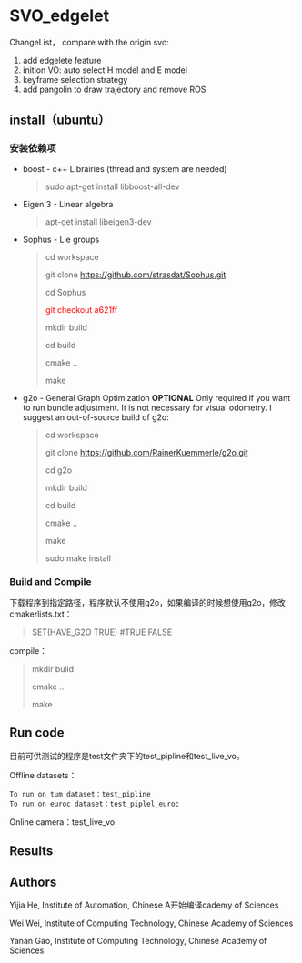 # SVO_edgelet
ChangeList， compare with the origin svo:
1. add edgelete feature
2. inition VO: auto select H model and E model
3. keyframe selection strategy
4. add pangolin to draw trajectory and remove ROS

## install（ubuntu）
### 安装依赖项
* boost - c++ Librairies (thread and system are needed)
	> sudo apt-get install libboost-all-dev	
* Eigen 3 - Linear algebra
	> apt-get install libeigen3-dev
* Sophus - Lie groups
 	> cd workspace
 	> 
 	> git clone https://github.com/strasdat/Sophus.git	
 	> 
    > cd Sophus	
    > 
 	> <font color=red>git checkout a621ff</font>	
 	> 
 	> mkdir build	
 	> 
 	> cd build	
 	> 
 	> cmake ..	
 	> 
 	> make


* g2o - General Graph Optimization **OPTIONAL**	
	Only required if you want to run bundle adjustment. It is not necessary for visual odometry. 
    I suggest an out-of-source build of g2o:
	> cd workspace	
	> 
	> git clone https://github.com/RainerKuemmerle/g2o.git
	> 
	> cd g2o	
	> 
	> mkdir build	
	> 
	> cd build	
	> 
	> cmake ..	
	> 
	> make	
	> 
	> sudo make install

### Build and Compile
下载程序到指定路径，程序默认不使用g2o，如果编译的时候想使用g2o，修改cmakerlists.txt：
>SET(HAVE_G2O TRUE)   #TRUE  FALSE

compile：
>mkdir build
>
> cmake ..	
> 
> make

## Run code
目前可供测试的程序是test文件夹下的test_pipline和test_live_vo。

Offline datasets：

	To run on tum dataset：test_pipline
	To run on euroc dataset：test_piplel_euroc

Online camera：test_live_vo

## Results

## Authors
Yijia He, Institute of Automation, Chinese A开始编译cademy of Sciences

Wei Wei, Institute of Computing Technology, Chinese Academy of Sciences

Yanan Gao, Institute of Computing Technology, Chinese Academy of Sciences